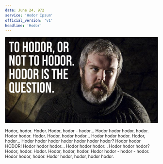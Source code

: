 ```yaml
---
date: June 24, 972
service: 'Hodor Ipsum'
official_version: 'v1'
headline: 'Hodor'
---
```


<img src="img/hodor.png" class="image-testing" alt="Hodor">

Hodor, hodor. Hodor. Hodor, hodor - hodor... Hodor hodor hodor, hodor. Hodor hodor. Hodor. Hodor, hodor hodor... Hodor hodor hodor. Hodor, hodor... Hodor hodor hodor hodor hodor hodor hodor? Hodor hodor HODOR! Hodor hodor hodor... Hodor hodor hodor... Hodor hodor hodor? Hodor, hodor. Hodor. Hodor, hodor, hodor. Hodor hodor - hodor - hodor. Hodor hodor, hodor. Hodor hodor, hodor, hodor hodor.

